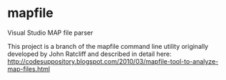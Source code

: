# mapfile
Visual Studio MAP file parser

This project is a branch of the mapfile command line utility originally developed by John Ratcliff and described in detail here:
http://codesuppository.blogspot.com/2010/03/mapfile-tool-to-analyze-map-files.html
